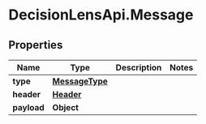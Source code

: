 # DecisionLensApi.Message

## Properties
Name | Type | Description | Notes
------------ | ------------- | ------------- | -------------
**type** | [**MessageType**](MessageType.md) |  | 
**header** | [**Header**](Header.md) |  | 
**payload** | **Object** |  | 


